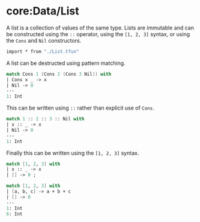 # core:Data/List

A list is a collection of values of the same type. Lists are immutable and can be constructed using the `::` operator, using the `[1, 2, 3]` syntax, or using the `Cons` and `Nil` constructors.

```fsharp -xassert id=Import; style=exec
import * from "./List.tfun"
```

A list can be destructed using pattern matching.

```fsharp xt id=patternMatch1
match Cons 1 (Cons 2 (Cons 3 Nil)) with
| Cons x _ -> x
| Nil -> 0
---
1: Int
```

This can be written using `::` rather than explicit use of `Cons`.

```fsharp xt id=patternMatch2
match 1 :: 2 :: 3 :: Nil with
| x :: _ -> x
| Nil -> 0
---
1: Int
```

Finally this can be written using the `[1, 2, 3]` syntax.

```fsharp xt id=patternMatch3
match [1, 2, 3] with
| x :: _ -> x
| [] -> 0 ;

match [1, 2, 3] with
| [a, b, c] -> a + b + c
| [] -> 0
---
1: Int
6: Int
```
